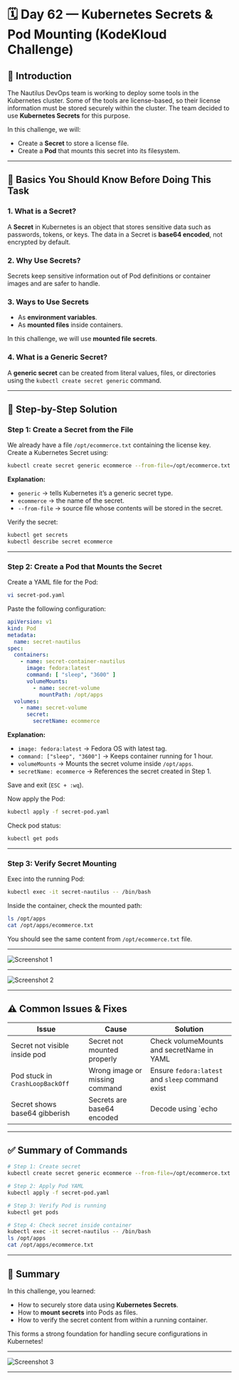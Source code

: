 # 🗓️ Day 62 — Kubernetes Secrets & Pod Mounting (KodeKloud Challenge)

## 📘 Introduction

The Nautilus DevOps team is working to deploy some tools in the Kubernetes cluster. Some of the tools are license-based, so their license information must be stored securely within the cluster. The team decided to use **Kubernetes Secrets** for this purpose.

In this challenge, we will:

- Create a **Secret** to store a license file.
- Create a **Pod** that mounts this secret into its filesystem.

---

## 🔑 Basics You Should Know Before Doing This Task

### 1. What is a Secret?

A **Secret** in Kubernetes is an object that stores sensitive data such as passwords, tokens, or keys. The data in a Secret is **base64 encoded**, not encrypted by default.

### 2. Why Use Secrets?

Secrets keep sensitive information out of Pod definitions or container images and are safer to handle.

### 3. Ways to Use Secrets

- As **environment variables**.
- As **mounted files** inside containers.

In this challenge, we will use **mounted file secrets**.

### 4. What is a Generic Secret?

A **generic secret** can be created from literal values, files, or directories using the `kubectl create secret generic` command.

---

## 🧩 Step-by-Step Solution

### Step 1: Create a Secret from the File

We already have a file `/opt/ecommerce.txt` containing the license key.  
Create a Kubernetes Secret using:

```bash
kubectl create secret generic ecommerce --from-file=/opt/ecommerce.txt
```

**Explanation:**

- `generic` → tells Kubernetes it’s a generic secret type.
- `ecommerce` → the name of the secret.
- `--from-file` → source file whose contents will be stored in the secret.

Verify the secret:

```bash
kubectl get secrets
kubectl describe secret ecommerce
```

---

### Step 2: Create a Pod that Mounts the Secret

Create a YAML file for the Pod:

```bash
vi secret-pod.yaml
```

Paste the following configuration:

```yaml
apiVersion: v1
kind: Pod
metadata:
  name: secret-nautilus
spec:
  containers:
    - name: secret-container-nautilus
      image: fedora:latest
      command: [ "sleep", "3600" ]
      volumeMounts:
        - name: secret-volume
          mountPath: /opt/apps
  volumes:
    - name: secret-volume
      secret:
        secretName: ecommerce
```

**Explanation:**

- `image: fedora:latest` → Fedora OS with latest tag.
- `command: ["sleep", "3600"]` → Keeps container running for 1 hour.
- `volumeMounts` → Mounts the secret volume inside `/opt/apps`.
- `secretName: ecommerce` → References the secret created in Step 1.

Save and exit (`ESC + :wq`).

Now apply the Pod:

```bash
kubectl apply -f secret-pod.yaml
```

Check pod status:

```bash
kubectl get pods
```

---

### Step 3: Verify Secret Mounting

Exec into the running Pod:

```bash
kubectl exec -it secret-nautilus -- /bin/bash
```

Inside the container, check the mounted path:

```bash
ls /opt/apps
cat /opt/apps/ecommerce.txt
```

You should see the same content from `/opt/ecommerce.txt` file.

---
![Screenshot 1](assets/Screenshot%202025-10-04%20221532.png)

---
![Screenshot 2](assets/Screenshot%202025-10-04%20221602.png)

---

## ⚠️ Common Issues & Fixes

| Issue | Cause | Solution |
|-------|--------|-----------|
| Secret not visible inside pod | Secret not mounted properly | Check volumeMounts and secretName in YAML |
| Pod stuck in `CrashLoopBackOff` | Wrong image or missing command | Ensure `fedora:latest` and `sleep` command exist |
| Secret shows base64 gibberish | Secrets are base64 encoded | Decode using `echo <value> | base64 --decode` |

---

## ✅ Summary of Commands

```bash
# Step 1: Create secret
kubectl create secret generic ecommerce --from-file=/opt/ecommerce.txt

# Step 2: Apply Pod YAML
kubectl apply -f secret-pod.yaml

# Step 3: Verify Pod is running
kubectl get pods

# Step 4: Check secret inside container
kubectl exec -it secret-nautilus -- /bin/bash
ls /opt/apps
cat /opt/apps/ecommerce.txt
```

---

## 🎯 Summary

In this challenge, you learned:

- How to securely store data using **Kubernetes Secrets**.
- How to **mount secrets** into Pods as files.
- How to verify the secret content from within a running container.

This forms a strong foundation for handling secure configurations in Kubernetes!

---
![Screenshot 3](assets/Screenshot%202025-10-04%20221642.png)

---
